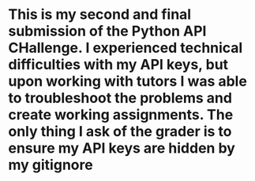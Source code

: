 # This is my second and final submission of the Python API CHallenge. I experienced technical difficulties with my API keys, but upon working with tutors I was able to troubleshoot the problems and create working assignments. The only thing I ask of the grader is to ensure my API keys are hidden by my gitignore
